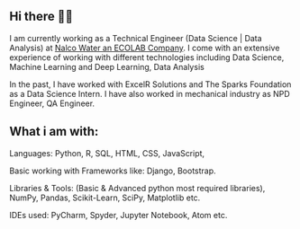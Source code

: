 ## Hi there 👋🏻

I am currently working as a Technical Engineer (Data Science | Data Analysis) at <a href="https://www.ecolab.com/nalco-water" target="_blank"><stron>Nalco Water an ECOLAB Company</strong></a>. I come with an extensive experience of working with different technologies including Data Science, Machine Learning and Deep Learning, Data Analysis

In the past, I have worked with ExcelR Solutions and The Sparks Foundation as a Data Science Intern. I have also worked in mechanical industry as NPD Engineer, QA Engineer.

## What i am with:

Languages: Python, R, SQL, HTML, CSS, JavaScript, 

Basic working with Frameworks like: Django, Bootstrap.

Libraries & Tools: (Basic & Advanced python most required libraries), NumPy, Pandas, Scikit-Learn, SciPy, Matplotlib etc.

IDEs used: PyCharm, Spyder, Jupyter Notebook, Atom etc.

